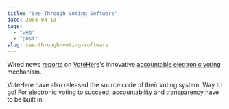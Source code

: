 ```yaml
---
title: "See-Through Voting Software"
date: 2004-04-13
tags: 
  - "web"
  - "post"
slug: see-through-voting-software
---
```


Wired news [reports](http://www.wired.com/news/politics/0,1283,62983,00.html) on [VoteHere](http://www.votehere.com/)'s innovative [accountable electronic voting](http://www.votehere.com/vhti.html) mechanism.

VoteHere have also released the source code of their voting system. Way to go! For electronic voting to succeed, accountability and transparency have to be built in.
